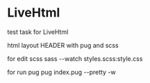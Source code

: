 # LiveHtml
test task for LiveHtml

html layout HEADER with pug and scss

for edit scss
  sass --watch styles.scss:style.css
  
for run pug
  pug index.pug --pretty -w

